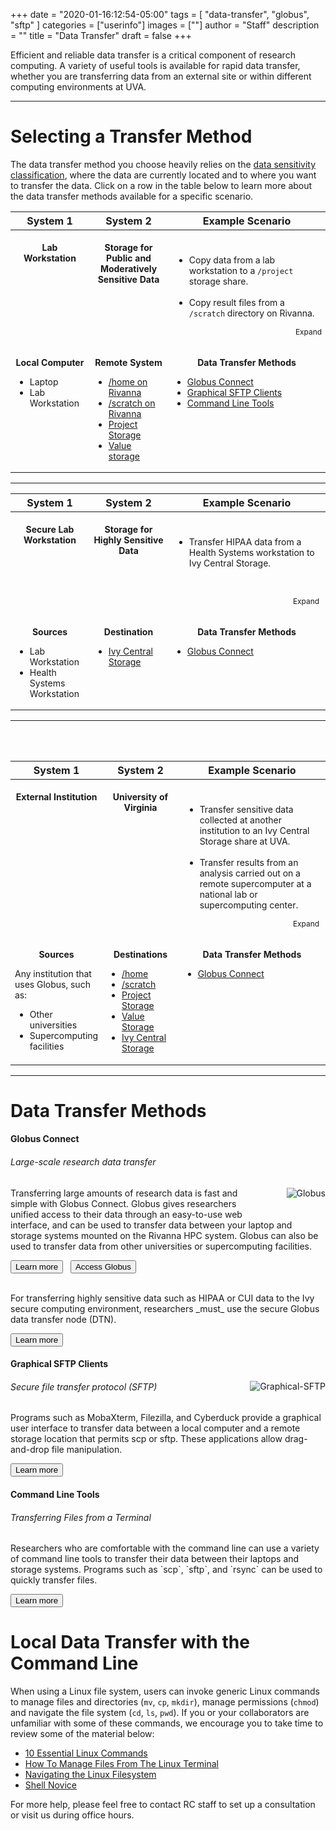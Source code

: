 +++
date = "2020-01-16:12:54-05:00"
tags = [
	"data-transfer",
	"globus",
	"sftp"
	]
categories = ["userinfo"]
images = [""]
author = "Staff"
description = ""
title = "Data Transfer"
draft = false
+++

<p class="lead">Efficient and reliable data transfer is a critical component of research computing. A variety of useful tools is available for rapid data transfer, whether you are transferring data from an external site or within different computing environments at UVA. </p>

- - -

# Selecting a Transfer Method

The data transfer method you choose heavily relies on the [data sensitivity classification](https://security.virginia.edu/university-data-protection-standards), where the data are currently located and to where you want to transfer the data. Click on a row in the table below to learn more about the data transfer methods available for a specific scenario.

<div>
<table table table-hover">
	<col width="25%">
	<col width="25%">
	<col width="50%">
	<thead>
		<tr>
			<th class="text-center">System 1</th>
			<th class="text-center">System 2</th>
			<th class="text-center">Example Scenario</th>
		</tr>	
	</thead>
	<tbody style="font-size:14px">
		<tr data-toggle="collapse" data-target="#accordion1" class="clickable">
			<td align="center" valign="top">
				<i class="fas fa-laptop fa-4x" aria-hidden="true" style="padding:20px 5px;"></i>
				<br>
				<b>Lab Workstation</b>
			</td>
			<td align="center" valign="top">
				<i class="fas fa-database fa-4x" aria-hidden="true" style="padding:20px 5px;"></i>
				<br>
				<b>Storage for Public and Moderatively Sensitive Data</b>
			</td>
			<td vertical-align="middle" style="padding:25px 10px">
				<ul>
					<li>Copy data from a lab workstation to a <code>/project</code> storage share.</li>
					<br>
					<li>Copy result files from a <code>/scratch</code> directory on Rivanna.</li>
				</ul>
				<span style="float:right;font-size:85%;margin-bottom:-8px;margin-right:-4px;"><i class="fas fa-angle-double-down"></i> Expand</span>
			</td>
		</tr>
		<tr id="accordion1" valign="top" class="collapse">
			<td>
				<p align="center"><b>Local Computer</b></p>
				<ul>
					<li>Laptop</li>
					<li>Lab Workstation</li>
				</ul>
			</td>
			<td>
				<p align="center"><b>Remote System</b></p>
				<ul>
					<li><a href="/userinfo/storage/non-sensitive-data/#home/">/home on Rivanna</a></li>
					<li><a href="/userinfo/storage/non-sensitive-data/#scratch/">/scratch on Rivanna</a></li>
					<li><a href="/userinfo/storage/non-sensitive-data/#project/">Project Storage</a></li>
					<li><a href="/userinfo/storage/research-value/">Value storage</a></li>
				</ul>
			</td>
			<td>
				<p align="center"><b>Data Transfer Methods</b></p>
				<ul>
					<li><a href="#globus">Globus Connect</a></li>
					<li><a href="#sftp">Graphical SFTP Clients</a></li>
					<li><a href="#command-line">Command Line Tools</a></li>
				</ul>
			</td>
		</tr>
	</tbody>
</table>
</div>

---

<div>
<table table table-hover">
	<col width="25%">
	<col width="25%">
	<col width="50%">
	<thead>
		<tr>
			<th class="text-center">System 1</th>
			<th class="text-center">System 2</th>
			<th class="text-center">Example Scenario</th>
		</tr>	
	</thead>
	<tbody style="font-size:14px">
		<tr data-toggle="collapse" data-target="#accordion2" class="clickable">
			<td align="center" valign="top">
				<i class="fas fa-laptop fa-4x" aria-hidden="true" style="padding:20px 5px;"></i>
				<br>
				<b>Secure Lab Workstation</b>
			</td>
			<td align="center" valign="top">
				<i class="fas fa-lock fa-4x" aria-hidden="true" style="padding:20px 5px;"></i>
				<br>
				<b>Storage for Highly Sensitive Data</b>
			</td>
			<td vertical-align="middle" style="padding:25px 10px">
				<ul>
					<li>Transfer HIPAA data from a Health Systems workstation to Ivy Central Storage.</li>
				</ul>
				<p>&nbsp;</p>
				<span style="float:right;font-size:85%;margin-bottom:-8px;"><i class="fas fa-angle-double-down"></i> Expand</span>
			</td>
		</tr>
		<tr id="accordion2" valign="top" class="collapse">
			<td>
				<p align="center"><b>Sources</b></p>
				<ul>
					<li>Lab Workstation</li>
					<li>Health Systems Workstation</li>
				</ul>
			</td>
			<td>
				<p align="center"><b>Destination</b></p>
				<ul>
					<li><a href="/userinfo/storage/sensitive-data/#ivy-central-storage/">Ivy Central Storage</a></li>
				</ul>
			</td>
			<td>
				<p align="center"><b>Data Transfer Methods</b></p>
				<ul>
					<li><a href="#globus">Globus Connect</a></li>
				</ul>
			</td>			
		</tr>
	</tbody>
</table>
</div>

---

<div>
<table table table-hover">
	<col width="25%">
	<col width="25%">
	<col width="50%">
	<thead>
		<tr>
			<th class="text-center">System 1</th>
			<th class="text-center">System 2</th>
			<th class="text-center">Example Scenario</th>
		</tr>	
	</thead>
	<tbody style="font-size:14px">	
		<tr data-toggle="collapse" data-target="#accordion3" class="clickable">
			<td align="center" valign="top">
				<i class="fas fa-building fa-4x" aria-hidden="true" style="padding:20px 5px;"></i>
				<br>
				<b>External Institution</b>
			</td>
			<td align="center" valign="top">
				<i class="fas fa-home fa-4x" aria-hidden="true" style="padding:20px 5px;"></i>
				<br>
				<b>University of Virginia</b>
			</td>
			<td vertical-align="middle" style="padding:25px 10px">
				<ul>
					<li>Transfer sensitive data collected at another institution to an Ivy Central Storage share at UVA.</li>
					<br>
					<li>Transfer results from an analysis carried out on a remote supercomputer at a national lab or supercomputing center.</li>
				</ul>
				<span style="float:right;font-size:85%;margin-bottom:-8px;"><i class="fas fa-angle-double-down"></i> Expand</span>
			</td><br><br>
		</tr>
		<tr id="accordion3" valign="top" class="collapse">
			<td>
				<p align="center"><b>Sources</b></p>
				Any institution that uses Globus, such as:
				<ul>
					<li>Other universities</li>
					<li>Supercomputing facilities</li>
				</ul>
			</td>
			<td>
				<p align="center"><b>Destinations</b></p>
				<ul>
					<li><a href="/userinfo/storage/non-sensitive-data/#home/">/home</a></li>
					<li><a href="/userinfo/storage/non-sensitive-data/#scratch/">/scratch</a></li>
					<li><a href="/userinfo/storage/non-sensitive-data/#project/">Project Storage</a></li>
					<li><a href="/userinfo/storage/research-value/">Value Storage</a></li>
					<li><a href="/userinfo/storage/sensitive-data/#ivy-central-storage/">Ivy Central Storage</a></li>
				</ul>
			</td>
			<td>
				<p align="center"><b>Data Transfer Methods</b></p>
				<ul>
					<li><a href="#globus">Globus Connect</a></li>
				</ul>
			</td>
		</tr>	
	</tbody>	
</table>
</div>

---

# Data Transfer Methods

<a id="globus"></a>
<div class="card-group">
	<div class="card">
		<div class="card-block">
			<h4 class="card-title">Globus Connect</h4>
			<h6 class="card-subtitle mb-2 text-muted">Large-scale research data transfer</h6>
                        <img src="/images/globus-logo.png" alt="Globus" style="max-width:30%; float:right; margin-left:2rem; margin-bottom:2rem;" />
				<p class="card-text">
					Transferring large amounts of research data is fast and simple with Globus Connect. Globus gives researchers unified access to their data through an easy-to-use web interface, and can be used to transfer data between your laptop and storage systems mounted on the Rivanna HPC system. Globus can also be used to transfer data from other universities or supercomputing facilities.
				</p>
			<a href="/userinfo/globus" class="card-link"><button class="btn btn-warning">Learn more</button></a> &nbsp;
			<a href="https://www.globus.org/" class="card-link" target="_blank"><button class="btn btn-primary">Access Globus</button></a>
				<br></br>
				<p class="card-text">	
					For transferring highly sensitive data such as HIPAA or CUI data to the Ivy secure computing environment, researchers _must_ use the secure Globus data transfer node (DTN).
				</p>
			<a href="/userinfo/ivy/overview#data-transfer-in-out-of-ivy" class="card-link" 1target="_blank"><button class="btn btn-warning">Learn more</button></a>
		</div>
	</div>
</div>

<a id="sftp"></a>
<div class="card-group">
	<div class="card">
		<div class="card-block">
			<h4 class="card-title">Graphical SFTP Clients</h4>
                        <img src="/images/graphical-sftp.png" alt="Graphical-SFTP" style="max-width:25%; margin-left:2rem; float:right;" />
			<h6 class="card-subtitle mb-2 text-muted">Secure file transfer protocol (SFTP)</h6>
				<p class="card-text">
					Programs such as MobaXterm, Filezilla, and Cyberduck provide a graphical user interface to transfer data between a local computer and a remote storage location that permits scp or sftp. These applications allow drag-and-drop file manipulation.
				</p>
			<a href="/userinfo/rivanna/logintools/graphical-sftp" class="card-link" target="_blank"><button class="btn btn-warning">Learn more</button></a>
		</div>
	</div>
</div>

<a id="command-line"></a>
<div class="card-group">
	<div class="card">
		<div class="card-block">
			<h4 class="card-title">Command Line Tools</h4>
                        <div style="float:right; margin-left:2rem;"><i class="fas fa-6x fa-laptop-code"></i></div>
			<h6 class="card-subtitle mb-2 text-muted">Transferring Files from a Terminal</h6>
				<p class="card-text">
					Researchers who are comfortable with the command line can use a variety of command line tools to transfer their data between their laptops and storage systems. Programs such as `scp`, `sftp`, and `rsync` can be used to quickly transfer files.
				</p>
			<a href="/userinfo/rivanna/logintools/cl-data-transfer" class="card-link" target="_blank"><button class="btn btn-warning">Learn more</button></a>
		</div>
	</div>
</div>

# Local Data Transfer with the Command Line
 
When using a Linux file system, users can invoke generic Linux commands to manage files and directories (`mv`, `cp`, `mkdir`), manage permissions (`chmod`) and navigate the file system (`cd`, `ls`, `pwd`).  If you or your collaborators are unfamiliar with some of these commands, we encourage you to take time to review some of the material below:

- <a href="https://www.lifewire.com/linux-commands-for-navigating-file-system-4027320" target="_blank">10 Essential Linux Commands</a>
- <a href="https://www.howtogeek.com/107808/how-to-manage-files-from-the-linux-terminal-11-commands-you-need-to-know/" target="_blank">How To Manage Files From The Linux Terminal</a>
- <a href="http://www.linuxplanet.com/linuxplanet/tutorials/6666/1" target="_blank">Navigating the Linux Filesystem</a>
- <a href="https://swcarpentry.github.io/shell-novice/" target="_blank">Shell Novice</a>

For more help, please feel free to contact RC staff to set up a consultation or visit us during office hours. 
